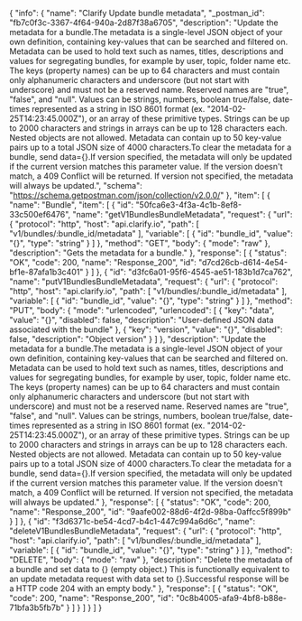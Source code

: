 {
  "info": {
    "name": "Clarify Update bundle metadata",
    "_postman_id": "fb7c0f3c-3367-4f64-940a-2d87f38a6705",
    "description": "Update the metadata for a bundle.The metadata is a single-level JSON object of your own definition, containing key-values that can be searched and filtered on. Metadata can be used to hold text such as names, titles, descriptions and values for segregating bundles, for example by user, topic, folder name etc. The keys (property names) can be up to 64 characters and must contain only alphanumeric characters and underscore (but not start with underscore) and must not be a reserved name. Reserved names are &quot;true&quot;, &quot;false&quot;, and &quot;null&quot;. Values can be strings, numbers, boolean true/false, date-times represented as a string in ISO 8601 format (ex. &quot;2014-02-25T14:23:45.000Z&quot;), or an array of these primitive types. Strings can be up to 2000 characters and strings in arrays can be up to 128 characters each. Nested objects are not allowed. Metadata can contain up to 50 key-value pairs up to a total JSON size of 4000 characters.To clear the metadata for a bundle, send data={}.If version specified, the metadata will only be updated if the current version matches this parameter value. If the version doesn't match, a 409 Conflict will be returned. If version not specified, the metadata will always be updated.",
    "schema": "https://schema.getpostman.com/json/collection/v2.0.0/"
  },
  "item": [
    {
      "name": "Bundle",
      "item": [
        {
          "id": "50fca6e3-4f3a-4c1b-8ef8-33c500ef6476",
          "name": "getV1BundlesBundleMetadata",
          "request": {
            "url": {
              "protocol": "http",
              "host": "api.clarify.io",
              "path": [
                "v1/bundles/:bundle_id/metadata"
              ],
              "variable": [
                {
                  "id": "bundle_id",
                  "value": "{}",
                  "type": "string"
                }
              ]
            },
            "method": "GET",
            "body": {
              "mode": "raw"
            },
            "description": "Gets the metadata for a bundle."
          },
          "response": [
            {
              "status": "OK",
              "code": 200,
              "name": "Response_200",
              "id": "d7cd26cb-d614-4e54-bf1e-87afa1b3c401"
            }
          ]
        },
        {
          "id": "d3fc6a01-95f6-4545-ae51-183b1d7ca762",
          "name": "putV1BundlesBundleMetadata",
          "request": {
            "url": {
              "protocol": "http",
              "host": "api.clarify.io",
              "path": [
                "v1/bundles/:bundle_id/metadata"
              ],
              "variable": [
                {
                  "id": "bundle_id",
                  "value": "{}",
                  "type": "string"
                }
              ]
            },
            "method": "PUT",
            "body": {
              "mode": "urlencoded",
              "urlencoded": [
                {
                  "key": "data",
                  "value": "{}",
                  "disabled": false,
                  "description": "User-defined JSON data associated with the bundle"
                },
                {
                  "key": "version",
                  "value": "{}",
                  "disabled": false,
                  "description": "Object version"
                }
              ]
            },
            "description": "Update the metadata for a bundle.The metadata is a single-level JSON object of your own definition, containing key-values that can be searched and filtered on. Metadata can be used to hold text such as names, titles, descriptions and values for segregating bundles, for example by user, topic, folder name etc. The keys (property names) can be up to 64 characters and must contain only alphanumeric characters and underscore (but not start with underscore) and must not be a reserved name. Reserved names are &quot;true&quot;, &quot;false&quot;, and &quot;null&quot;. Values can be strings, numbers, boolean true/false, date-times represented as a string in ISO 8601 format (ex. &quot;2014-02-25T14:23:45.000Z&quot;), or an array of these primitive types. Strings can be up to 2000 characters and strings in arrays can be up to 128 characters each. Nested objects are not allowed. Metadata can contain up to 50 key-value pairs up to a total JSON size of 4000 characters.To clear the metadata for a bundle, send data={}.If version specified, the metadata will only be updated if the current version matches this parameter value. If the version doesn't match, a 409 Conflict will be returned. If version not specified, the metadata will always be updated."
          },
          "response": [
            {
              "status": "OK",
              "code": 200,
              "name": "Response_200",
              "id": "9aafe002-88d6-4f2d-98ba-0affcc5f899b"
            }
          ]
        },
        {
          "id": "f3d6371c-be54-4cd7-b4c1-447c994a6d6c",
          "name": "deleteV1BundlesBundleMetadata",
          "request": {
            "url": {
              "protocol": "http",
              "host": "api.clarify.io",
              "path": [
                "v1/bundles/:bundle_id/metadata"
              ],
              "variable": [
                {
                  "id": "bundle_id",
                  "value": "{}",
                  "type": "string"
                }
              ]
            },
            "method": "DELETE",
            "body": {
              "mode": "raw"
            },
            "description": "Delete the metadata of a bundle and set data to {} (empty object.) This is functionally equivalent to an update metadata request with data set to {}.Successful response will be a HTTP code 204 with an empty body."
          },
          "response": [
            {
              "status": "OK",
              "code": 200,
              "name": "Response_200",
              "id": "0c8b4005-afa9-4bf8-b88e-71bfa3b5fb7b"
            }
          ]
        }
      ]
    }
  ]
}